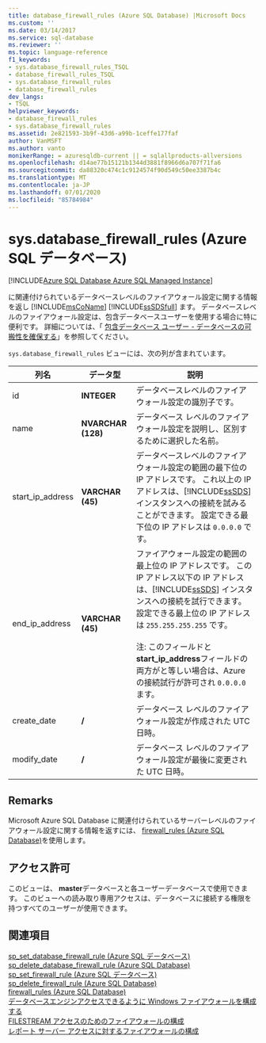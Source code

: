 ```yaml
---
title: database_firewall_rules (Azure SQL Database) |Microsoft Docs
ms.custom: ''
ms.date: 03/14/2017
ms.service: sql-database
ms.reviewer: ''
ms.topic: language-reference
f1_keywords:
- sys.database_firewall_rules_TSQL
- database_firewall_rules_TSQL
- sys.database_firewall_rules
- database_firewall_rules
dev_langs:
- TSQL
helpviewer_keywords:
- database_firewall_rules
- sys.database_firewall_rules
ms.assetid: 2e821593-3b9f-43d6-a99b-1ceffe177faf
author: VanMSFT
ms.author: vanto
monikerRange: = azuresqldb-current || = sqlallproducts-allversions
ms.openlocfilehash: d14ae77b15121b1344d3881f8966d6a707f71fa6
ms.sourcegitcommit: da88320c474c1c9124574f90d549c50ee3387b4c
ms.translationtype: MT
ms.contentlocale: ja-JP
ms.lasthandoff: 07/01/2020
ms.locfileid: "85784984"
---
```

# <a name="sysdatabase_firewall_rules-azure-sql-database"></a>sys.database_firewall_rules (Azure SQL データベース)
[!INCLUDE[Azure SQL Database Azure SQL Managed Instance](../../includes/applies-to-version/asdb-asdbmi.md)]

  に関連付けられているデータベースレベルのファイアウォール設定に関する情報を返し [!INCLUDE[msCoName](../../includes/msconame-md.md)] [!INCLUDE[ssSDSfull](../../includes/sssdsfull-md.md)] ます。 データベースレベルのファイアウォール設定は、包含データベースユーザーを使用する場合に特に便利です。 詳細については、「 [包含データベース ユーザー - データベースの可搬性を確保する](../../relational-databases/security/contained-database-users-making-your-database-portable.md)」を参照してください。  
  
 `sys.database_firewall_rules` ビューには、次の列が含まれています。  
  
|列名|データ型|説明|  
|-----------------|---------------|-----------------|  
|id|**INTEGER**|データベースレベルのファイアウォール設定の識別子です。|  
|name|**NVARCHAR (128)**|データベース レベルのファイアウォール設定を説明し、区別するために選択した名前。|  
|start_ip_address|**VARCHAR (45)**|データベースレベルのファイアウォール設定の範囲の最下位の IP アドレスです。 これ以上の IP アドレスは、[!INCLUDE[ssSDS](../../includes/sssds-md.md)] インスタンスへの接続を試みることができます。 設定できる最下位の IP アドレスは `0.0.0.0` です。|  
|end_ip_address|**VARCHAR (45)**|ファイアウォール設定の範囲の最上位の IP アドレスです。 この IP アドレス以下の IP アドレスは、[!INCLUDE[ssSDS](../../includes/sssds-md.md)] インスタンスへの接続を試行できます。 設定できる最上位の IP アドレスは `255.255.255.255` です。<br /><br /> 注: このフィールドと**start_ip_address**フィールドの両方がと等しい場合は、Azure の接続試行が許可され `0.0.0.0` ます。|  
|create_date|**/**|データベース レベルのファイアウォール設定が作成された UTC 日時。|  
|modify_date|**/**|データベース レベルのファイアウォール設定が最後に変更された UTC 日時。|  
  
## <a name="remarks"></a>Remarks  
 Microsoft Azure SQL Database に関連付けられているサーバーレベルのファイアウォール設定に関する情報を返すには、 [firewall_rules (Azure SQL Database)](../../relational-databases/system-catalog-views/sys-firewall-rules-azure-sql-database.md)を使用します。  
  
## <a name="permissions"></a>アクセス許可  
 このビューは、 **master**データベースと各ユーザーデータベースで使用できます。 このビューへの読み取り専用アクセスは、データベースに接続する権限を持つすべてのユーザーが使用できます。  
  
## <a name="see-also"></a>関連項目
[sp_set_database_firewall_rule &#40;Azure SQL データベース&#41;](../../relational-databases/system-stored-procedures/sp-set-database-firewall-rule-azure-sql-database.md)  
[sp_delete_database_firewall_rule &#40;Azure SQL Database&#41;](../../relational-databases/system-stored-procedures/sp-delete-database-firewall-rule-azure-sql-database.md)  
[sp_set_firewall_rule &#40;Azure SQL データベース&#41;](../../relational-databases/system-stored-procedures/sp-set-firewall-rule-azure-sql-database.md)  
[sp_delete_firewall_rule &#40;Azure SQL Database&#41;](../../relational-databases/system-stored-procedures/sp-delete-firewall-rule-azure-sql-database.md)   
[firewall_rules &#40;Azure SQL Database&#41;](../../relational-databases/system-catalog-views/sys-firewall-rules-azure-sql-database.md)  
[データベースエンジンアクセスできるように Windows ファイアウォールを構成する](../../database-engine/configure-windows/configure-a-windows-firewall-for-database-engine-access.md)     
[FILESTREAM アクセスのためのファイアウォールの構成](../../relational-databases/blob/configure-a-firewall-for-filestream-access.md)  
[レポート サーバー アクセスに対するファイアウォールの構成](../../reporting-services/report-server/configure-a-firewall-for-report-server-access.md)  
